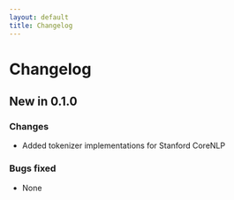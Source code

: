 ```yaml
---
layout: default
title: Changelog
---
```

# Changelog

## New in 0.1.0

### Changes

* Added tokenizer implementations for Stanford CoreNLP

### Bugs fixed

* None
